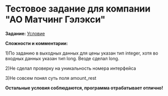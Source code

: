 # Тестовое задание для компании "АО Матчинг Гэлэкси"
**Задание:**
[Условие](https://github.com/kmaster13/TopOfTheBook/files/14240031/Zadacha.pdf)

**Сложности и комментарии:**

1)По заданию в выходных данных для цены указан тип integer, хотя во входных данных указан тип long. Везде сделал long.

2)Не сделал проверку на уникальность номера интерфейса

3)Не совсем понял суть поля amount_rest

**Остальные условия соблюдаются, программа отрабатывает отлично!**
